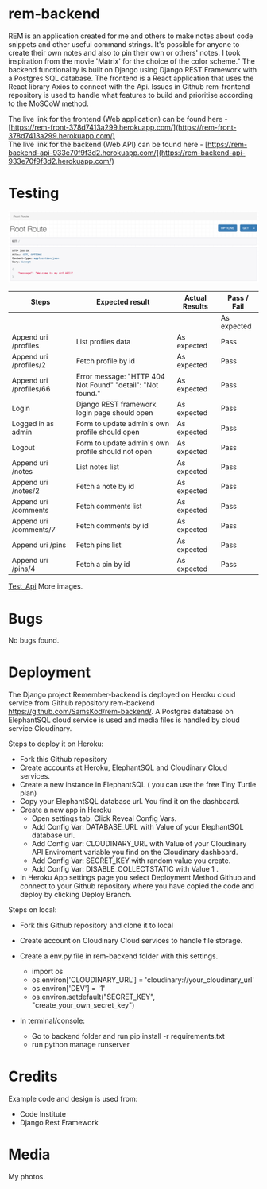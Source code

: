 # rem-backend
REM is an application created for me and others to make notes about code snippets and other useful command strings. It's possible for anyone to create their own notes and also to pin their own or others' notes. I took inspiration from the movie 'Matrix' for the choice of the color scheme." The backend functionality is built on Django using Django REST Framework with a Postgres SQL database. The frontend is a React application that uses the React library Axios to connect with the Api. Issues in Github rem-frontend repository is used to handle what features to build and prioritise according to the MoSCoW method. 

The live link for the frontend (Web application) can be found here - [https://rem-front-378d7413a299.herokuapp.com/](https://rem-front-378d7413a299.herokuapp.com/) </br>
The live link for the backend (Web API) can be found here - [https://rem-backend-api-933e70f9f3d2.herokuapp.com/](https://rem-backend-api-933e70f9f3d2.herokuapp.com/) </br>



# Testing

![Test_Api](assets/images/ApiRootRoute.png)

Steps | Expected result | Actual Results | Pass / Fail
------------- | ------------- | ------------- | -------------
|||| As expected | Pass 
Append uri /profiles | List profiles data | As expected| Pass
Append uri /profiles/2| Fetch profile by id | As expected| Pass
Append uri /profiles/66| Error message: "HTTP 404 Not Found" "detail": "Not found."  | As expected| Pass
Login| Django REST framework login page should open | As expected| Pass
Logged in as admin| Form to update admin's own profile should open | As expected| Pass
Logout| Form to update admin's own profile should not open | As expected| Pass
Append uri /notes | List notes list | As expected| Pass
Append uri /notes/2| Fetch a note by id| As expected| Pass
Append uri /comments| Fetch comments list| As expected| Pass
Append uri /comments/7| Fetch comments by id| As expected| Pass
Append uri /pins| Fetch pins list | As expected| Pass
Append uri /pins/4| Fetch a pin by id| As expected| Pass


[Test_Api](assets/file/TestResultsImages.md) More images.


# Bugs

No bugs found.

# Deployment
The Django project Remember-backend is deployed on Heroku cloud service from Github repository rem-backend https://github.com/SamsKod/rem-backend/. A Postgres database on ElephantSQL cloud service is used and media files is handled by cloud service Cloudinary.


Steps to deploy it on Heroku:

* Fork this Github repository
* Create accounts at Heroku, ElephantSQL and Cloudinary Cloud services.
* Create a new instance in ElephantSQL ( you can use the free Tiny Turtle plan)
* Copy your ElephantSQL database url. You find it on the dashboard.
* Create a new app in Heroku
  * Open settings tab. Click Reveal Config Vars.
  * Add Config Var: DATABASE_URL with Value of your ElephantSQL database url.
  * Add Config Var: CLOUDINARY_URL with Value of your Cloudinary API Enviroment variable you find on the Cloudinary dashboard.
  * Add Config Var: SECRET_KEY with random value you create. 
  * Add Config Var: DISABLE_COLLECTSTATIC with Value 1 .
* In Heroku App settings page you select Deployment Method Github and connect to your Github repository where you have copied the code and deploy by clicking Deploy Branch.

Steps on local:

* Fork this Github repository and clone it to local
* Create account on Cloudinary Cloud services to handle file storage.
* Create a env.py file in rem-backend folder with this settings.
  - import os
  - os.environ['CLOUDINARY_URL'] = 'cloudinary://your_cloudinary_url'
  - os.environ['DEV'] = '1'
  - os.environ.setdefault("SECRET_KEY", "create_your_own_secret_key")

* In terminal/console:
  * Go to backend folder and run pip install -r requirements.txt
  * run python manage runserver


# Credits
Example code and design is used from:
- Code Institute
- Django Rest Framework

# Media
My photos.

